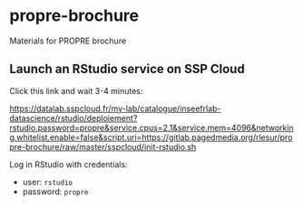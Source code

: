 # propre-brochure

Materials for PROPRE brochure

## Launch an RStudio service on SSP Cloud

Click this link and wait 3-4 minutes:

<https://datalab.sspcloud.fr/my-lab/catalogue/inseefrlab-datascience/rstudio/deploiement?rstudio.password=propre&service.cpus=2.1&service.mem=4096&networking.whitelist.enable=false&script.uri=https://gitlab.pagedmedia.org/rlesur/propre-brochure/raw/master/sspcloud/init-rstudio.sh>

Log in RStudio with credentials:
- user: `rstudio`
- password: `propre`
